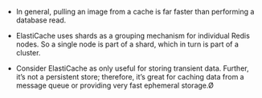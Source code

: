 

- In general, pulling an image from a cache is far faster than performing a database read.
- ElastiCache uses shards as a grouping mechanism for individual Redis nodes. So a single node is part of a shard, which in turn is part of a cluster.

- Consider ElastiCache as only useful for storing transient data. Further, it’s not a persistent store; therefore, it’s great for caching data from a message queue or providing very fast ephemeral storage.Ø
